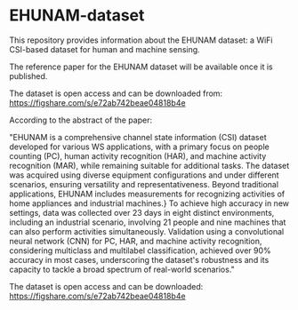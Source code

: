 # EHUNAM-dataset
This repository provides information about the EHUNAM dataset: a WiFi CSI-based dataset for human and machine sensing.

The reference paper for the EHUNAM dataset will be available once it is published.

The dataset is open access and can be downloaded from:
https://figshare.com/s/e72ab742beae04818b4e

According to the abstract of the paper:

"EHUNAM is a comprehensive channel state information (CSI) dataset developed for various WS applications, with a primary focus on people counting (PC), human activity recognition (HAR), and machine activity recognition (MAR), while remaining suitable for additional tasks. The dataset was acquired using diverse equipment configurations and under different scenarios, ensuring versatility and representativeness. Beyond traditional applications, EHUNAM includes measurements for recognizing activities of home appliances and industrial machines.} To achieve high accuracy in new settings, data was collected over 23 days in eight distinct environments, including an industrial scenario, involving 21 people and nine machines that can also perform activities simultaneously. Validation using a convolutional neural network (CNN) for PC, HAR, and machine activity recognition, considering multiclass and multilabel classification, achieved over 90\% accuracy in most cases, underscoring the dataset's robustness and its capacity to tackle a broad spectrum of real-world scenarios."

The dataset is open access and can be downloaded:
https://figshare.com/s/e72ab742beae04818b4e
